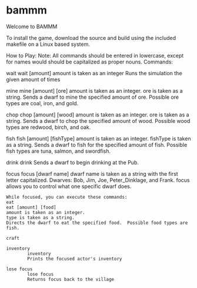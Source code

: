 bammm
=====

Welcome to BAMMM

To install the game, download the source and build using the included makefile on a Linux based system.

How to Play:
Note: All commands should be entered in lowercase, except for names would should be capitalized as proper nouns.
Commands:

wait
	wait [amount]
	amount is taken as an integer
	Runs the simulation the given amount of times

mine
	mine [amount] [ore]
	amount is taken as an integer.
	ore is taken as a string.
	Sends a dwarf to mine the specified amount of ore.  Possible ore types are coal, iron, and gold.

chop
	chop [amount] [wood]
	amount is taken as an integer.
	ore is taken as a string.
	Sends a dwarf to chop the specified amount of wood.  Possible wood types are redwood, birch, and oak.

fish
	fish [amount] [fishType]
	amount is taken as an integer.
	fishType is taken as a string.
	Sends a dwarf to fish for the specified amount of fish.  Possible fish types are tuna, salmon, and swordfish.

drink
	drink
	Sends a dwarf to begin drinking at the Pub.
	
focus
	focus [dwarf name]
	dwarf name is taken as a string with the first letter capitalized.
	Dwarves: Bob, Jim, Joe, Peter_Dinklage, and Frank.
	focus allows you to control what one specific dwarf does.

	While focused, you can execute these commands:
	eat
	eat [amount] [food]
	amount is taken as an integer.
	type is taken as a string.
	Directs the dwarf to eat the specified food.  Possible food types are fish.

	craft
	
	inventory
	        inventory
	        Prints the focused actor's inventory
	        
	lose focus
	        lose focus
	        Returns focus back to the village
